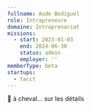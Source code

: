 ```yaml
---
fullname: Aude Bodiguel
role: Intrapreneure
domaine: Intraprenariat
missions:
  - start: 2023-01-03
    end: 2024-06-30
    status: admin
    employer: ''
memberType: beta
startups:
  - tacct
---
```



🐎 à cheval... sur les détails
